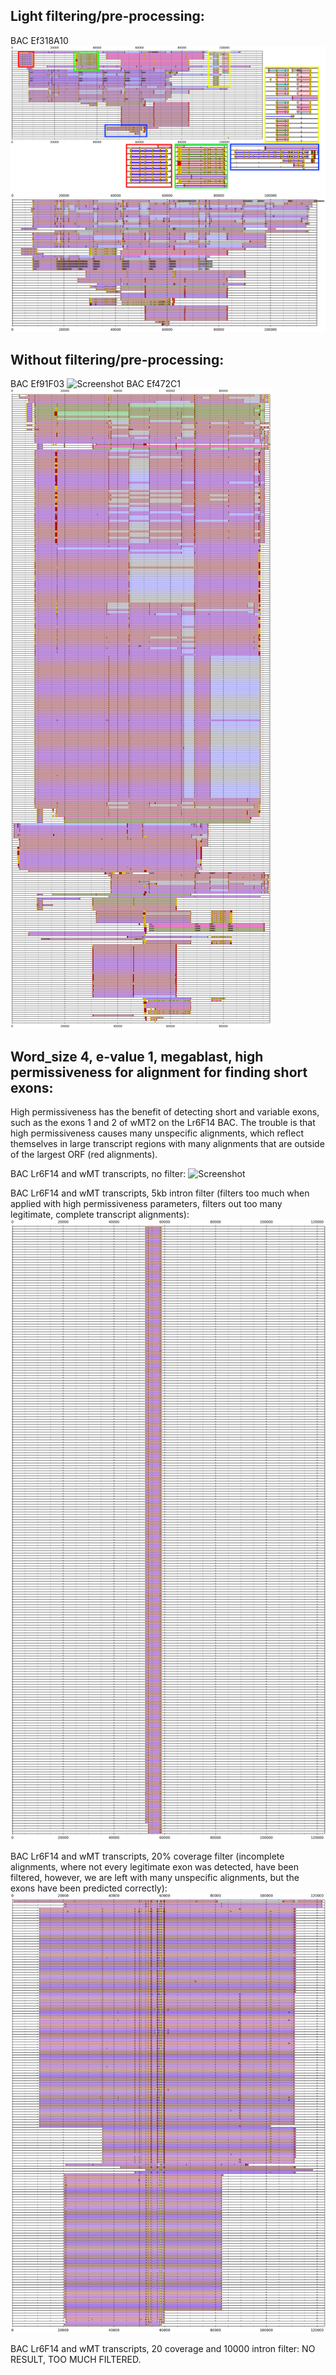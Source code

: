 ## Light filtering/pre-processing:

BAC Ef318A10
![Screenshot](../318A10_cov25_wORFs_wSynteny_wSpacing_wSplicing_normal_intron_filter_highlights2.png)
![Screenshot](./images/lrRNAseq_GAST_plot_example.png)

## Without filtering/pre-processing:

BAC Ef91F03
![Screenshot](./images/91F03_cov25_wORFs_wSynteny_wSpacing_wSplicing_normal_100batch.png)
BAC Ef472C1
![Screenshot](./images/472C1_cov25_wORFs_wSynteny_wSpacing_wSplicing_normal_100batch.png)


## Word_size 4, e-value 1, megablast, high permissiveness for alignment for finding short exons:

High permissiveness has the benefit of detecting short and variable exons, such as the exons 1 and 2 of wMT2 on the Lr6F14 BAC. The trouble is that high permissiveness causes many unspecific alignments, which reflect themselves in large transcript regions with many alignments that are outside of the largest ORF (red alignments).

BAC Lr6F14 and wMT transcripts, no filter:
![Screenshot](./images/MT_to_6F14_e1_no_filter.png)

BAC Lr6F14 and wMT transcripts, 5kb intron filter (filters too much when applied with high permissiveness parameters, filters out too many legitimate, complete transcript alignments):
![Screenshot](./images/MT_to_6F14_e1_5kb_filter.png)

BAC Lr6F14 and wMT transcripts, 20% coverage filter (incomplete alignments, where not every legitimate exon was detected, have been filtered, however, we are left with many unspecific alignments, but the exons have been predicted correctly):
![Screenshot](./images/MT_to_6F14_e1_20_coverage_filter.png.png)

BAC Lr6F14 and wMT transcripts, 20 coverage and 10000 intron filter:
NO RESULT, TOO MUCH FILTERED.
